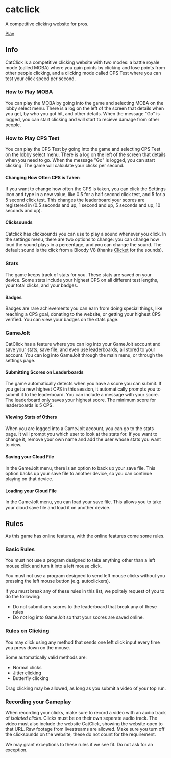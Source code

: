# catclick
A competitive clicking website for pros.

[Play](CatClick.html)

## Info
CatClick is a competitive clicking website with two modes: a battle royale mode (called MOBA) where you gain points by clicking and lose points from other people clicking,
and a clicking mode called CPS Test where you can test your click speed per second.

### How to Play MOBA
You can play the MOBA by going into the game and selecting MOBA on the lobby select menu. There is a log on the left of the screen that details when you get, by who you got hit, and other details. When the message "Go" is logged, you can start clicking and will start to recieve damage from other people.

### How to Play CPS Test
You can play the CPS Test by going into the game and selecting CPS Test on the lobby select menu. There is a log on the left of the screen that details when you need to go. When the message "Go" is logged, you can start clicking. The game will calculate your clicks per second.

#### Changing How Often CPS is Taken
If you want to change how often the CPS is taken, you can click the Settings icon and type in a new value, like 0.5 for a half second click test, and 5 for a 5 second click test. This changes the leaderboard your scores are registered in (0.5 seconds and up, 1 second and up, 5 seconds and up, 10 seconds and up).

#### Clicksounds
Catclick has clicksounds you can use to play a sound whenever you click. In the settings menu, there are two options to change: you can change how loud the sound plays in a percentage, and you can change the sound. The default sound is the click from a Bloody V8 (thanks [Clicket](https://github.com/spreyo/clicket) for the sounds).

### Stats
The game keeps track of stats for you. These stats are saved on your device. Some stats include your highest CPS on all different test lengths, your total clicks, and your badges.

#### Badges
Badges are rare achievements you can earn from doing special things, like reaching a CPS goal, donating to the website, or getting your highest CPS verified. You can view your badges on the stats page.

### GameJolt
CatClick has a feature where you can log into your GameJolt account and save your stats, save file, and even use leaderboards, all stored to your account. You can log into GameJolt through the main menu, or through the settings page.

#### Submitting Scores on Leaderboards
The game automatically detects when you have a score you can submit. If you get a new highest CPS in this session, it automatically prompts you to submit it to the leaderboard. You can include a message with your score. The leaderboard only saves your highest score. The minimum score for leaderboards is 5 CPS.

#### Viewing Stats of Others
When you are logged into a GameJolt account, you can go to the stats page. It will prompt you which user to look at the stats for. If you want to change it, remove your own name and add the user whose stats you want to view.

#### Saving your Cloud File
In the GameJolt menu, there is an option to back up your save file. This option backs up your save file to another device, so you can continue playing on that device.

#### Loading your Cloud File
In the GameJolt menu, you can load your save file. This allows you to take your cloud save file and load it on another device.

## Rules
As this game has online features, with the online features come some rules.
### Basic Rules
You must not use a program designed to take anything other than a left mouse click and turn it into a left mouse click.

You must not use a program designed to send left mouse clicks without you pressing the left mouse button (e.g. autoclickers).

If you must break any of these rules in this list, we politely request of you to do the following:

* Do not submit any scores to the leaderboard that break any of these rules
* Do not log into GameJolt so that your scores are saved online.
### Rules on Clicking
You may click using any method that sends one left click input every time you press down on the mouse.

Some automatically valid methods are:

* Normal clicks
* Jitter clicking
* Butterfly clicking

Drag clicking may be allowed, as long as you submit a video of your top run.

### Recording your Gameplay
When recording your clicks, make sure to record a video with an audio track of *isolated clicks*. Clicks must be on their own seperate audio track. The video must also include the website CatClick, showing the website open to that URL. Raw footage from livestreams are allowed. Make sure you turn off the clicksounds on the website, these do not count for the requirement.

We may grant exceptions to these rules if we see fit. Do not ask for an exception.
